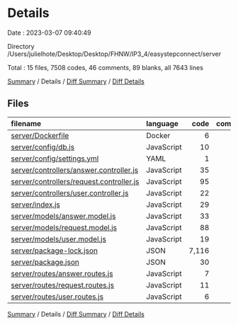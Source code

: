 # Details

Date : 2023-03-07 09:40:49

Directory /Users/julielhote/Desktop/Desktop/FHNW/IP3_4/easystepconnect/server

Total : 15 files,  7508 codes, 46 comments, 89 blanks, all 7643 lines

[Summary](results.md) / Details / [Diff Summary](diff.md) / [Diff Details](diff-details.md)

## Files
| filename | language | code | comment | blank | total |
| :--- | :--- | ---: | ---: | ---: | ---: |
| [server/Dockerfile](/server/Dockerfile) | Docker | 6 | 2 | 1 | 9 |
| [server/config/db.js](/server/config/db.js) | JavaScript | 10 | 0 | 2 | 12 |
| [server/config/settings.yml](/server/config/settings.yml) | YAML | 1 | 0 | 0 | 1 |
| [server/controllers/answer.controller.js](/server/controllers/answer.controller.js) | JavaScript | 35 | 5 | 5 | 45 |
| [server/controllers/request.controller.js](/server/controllers/request.controller.js) | JavaScript | 95 | 12 | 11 | 118 |
| [server/controllers/user.controller.js](/server/controllers/user.controller.js) | JavaScript | 22 | 4 | 3 | 29 |
| [server/index.js](/server/index.js) | JavaScript | 29 | 10 | 14 | 53 |
| [server/models/answer.model.js](/server/models/answer.model.js) | JavaScript | 33 | 1 | 8 | 42 |
| [server/models/request.model.js](/server/models/request.model.js) | JavaScript | 88 | 4 | 18 | 110 |
| [server/models/user.model.js](/server/models/user.model.js) | JavaScript | 19 | 0 | 5 | 24 |
| [server/package-lock.json](/server/package-lock.json) | JSON | 7,116 | 0 | 1 | 7,117 |
| [server/package.json](/server/package.json) | JSON | 30 | 0 | 1 | 31 |
| [server/routes/answer.routes.js](/server/routes/answer.routes.js) | JavaScript | 7 | 2 | 6 | 15 |
| [server/routes/request.routes.js](/server/routes/request.routes.js) | JavaScript | 11 | 6 | 9 | 26 |
| [server/routes/user.routes.js](/server/routes/user.routes.js) | JavaScript | 6 | 0 | 5 | 11 |

[Summary](results.md) / Details / [Diff Summary](diff.md) / [Diff Details](diff-details.md)